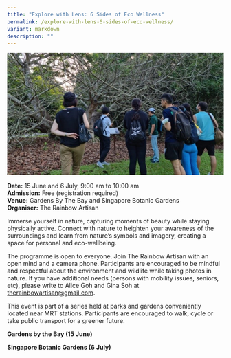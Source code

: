 ```yaml
---
title: "Explore with Lens: 6 Sides of Eco Wellness"
permalink: /explore-with-lens-6-sides-of-eco-wellness/
variant: markdown
description: ""
---
```

![People on a tour in a garden](/images/Initiatives/rainbow_artisan.jpg)

**Date:** 15 June and 6 July, 9:00 am to 10:00 am<br>
**Admission:** Free (registration required)<br>
**Venue:** Gardens By The Bay and Singapore Botanic Gardens<br>
**Organiser:** The Rainbow Artisan

Immerse yourself in nature, capturing moments of beauty while staying physically active. Connect with nature to heighten your awareness of the surroundings and learn from nature’s symbols and imagery, creating a space for personal and eco-wellbeing. 

The programme is open to everyone. Join The Rainbow Artisan with an open mind and a camera phone. Participants are encouraged to be mindful and respectful about the environment and wildlife while taking photos in nature. If you have additional needs (persons with mobility issues, seniors, etc), please write to Alice Goh and Gina Soh at [therainbowartisan@gmail.com](mailto:therainbowartisan@gmail.com). 

This event is part of a series held at parks and gardens conveniently  located near MRT stations. Participants are encouraged to walk, cycle or take public transport for a greener future. 

**Gardens by the Bay (15 June)**

<a class="btn-link" target="_blank" href="https://www.eventbrite.sg/e/discover-with-lens-6-sides-of-eco-wellness-serene-garden-gbtb-tickets-897869821807?aff=oddtdtcreator">
	<img src="/images/gogreensg_website-32.png">
</a>

<style>
	.btn-link {
		display: none;
	}
	a.btn-link[target="_blank"]:after {
	display: none;
}
	.btn-link > img {
		width: 100%;
	}
</style>

**Singapore Botanic Gardens (6 July)**

<a class="btn-link" target="_blank" href="https://www.eventbrite.sg/e/discover-with-lens-6-sides-of-eco-wellness-singapore-botanic-gardens-tickets-897878638177?aff=oddtdtcreator">
	<img src="/images/gogreensg_website-32.png">
</a>